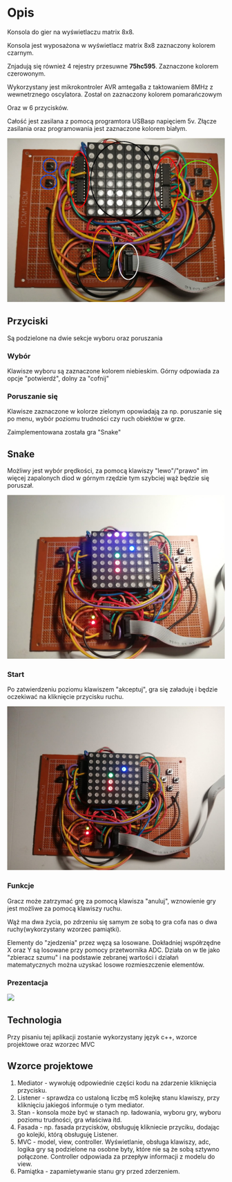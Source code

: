 # Opis

Konsola do gier na wyświetlaczu matrix 8x8.

Konsola jest wyposażona w wyświetlacz matrix 8x8 zaznaczony kolorem czarnym.

Znjadują się również 4 rejestry przesuwne **75hc595**. Zaznaczone kolorem czerowonym.

Wykorzystany jest mikrokontroler AVR amtega8a z taktowaniem 8MHz z wewnetrznego oscylatora. Został on zaznaczony kolorem pomarańczowym

Oraz w 6 przycisków.

Całość jest zasilana z pomocą programtora USBasp napięciem 5v.
Złącze zasilania oraz programowania jest zaznaczone kolorem białym.

<img src="photos/photo_desc.jpg" alt="Konsola" />

## Przyciski

Są podzielone na dwie sekcje wyboru oraz poruszania
### Wybór

Klawisze wyboru są zaznaczone kolorem niebieskim. Górny odpowiada za opcje "potwierdź", dolny za "cofnij"

### Poruszanie się

Klawisze zaznaczone w kolorze zielonym opowiadają za np. poruszanie się po menu, wybór poziomu trudności czy ruch obiektów w grze.

Zaimplementowana została gra "Snake"

## Snake

Możliwy jest wybór prędkości, za pomocą klawiszy "lewo"/"prawo" im więcej zapalonych diod w górnym rzędzie tym szybciej wąż będzie się poruszał.

<img src="photos/snake/poziom.jpg" alt="Konsola" />

### Start

Po zatwierdzeniu poziomu klawiszem "akceptuj", gra się załaduję i będzie oczekiwać na kliknięcie przycisku ruchu.

<img src="photos/snake/start.jpg" alt="Konsola" />

### Funkcje

Gracz może zatrzymać grę za pomocą klawisza "anuluj", wznowienie gry jest możliwe za pomocą klawiszy ruchu.

Wąż ma dwa życia, po zdrzeniu się samym ze sobą to gra cofa nas o dwa ruchy(wykorzystany wzorzec pamiątki).

Elementy do "zjedzenia" przez węzą sa losowane. Dokładniej współrzędne X oraz Y są losowane przy pomocy przetwornika ADC. Działa on w tle jako "zbieracz szumu" i na podstawie zebranej wartości i działań matematycznych można uzyskać losowe rozmieszczenie elementów.

### Prezentacja

[![](https://markdown-videos.deta.dev/youtube/{video_id})](https://www.youtube.com/watch?v=UWypw2Ss2I4&ab_channel=%C5%81ukaszSikorski)

## Technologia

Przy pisaniu tej aplikacji zostanie wykorzystany język c++, wzorce projektowe oraz wzorzec MVC

## Wzorce projektowe

1. Mediator - wywołuję odpowiednie części kodu na zdarzenie kliknięcia przycisku.
2. Listener - sprawdza co ustaloną liczbę mS kolejkę stanu klawiszy, przy kliknięciu jakiegoś informuje o tym mediator.
3. Stan - konsola może być w stanach np. ładowania, wyboru gry, wyboru poziomu trudności, gra właściwa itd.
4. Fasada - np. fasada przycisków, obsługuję klikniecie przyciku, dodając go kolejki, którą obsługuję Listener.
5. MVC - model, view, controller. Wyświetlanie, obsługa klawiszy, adc, logika gry są podzielone na osobne byty, które nie są że sobą sztywno połączone. Controller odpowiada za przepływ informacji z modelu do view.
6. Pamiątka - zapamietywanie stanu gry przed zderzeniem.